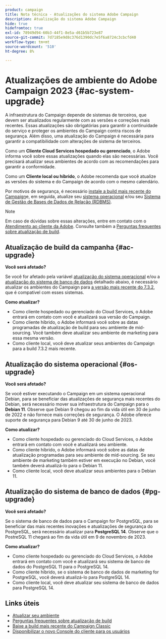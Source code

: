 ```yaml
---
product: campaign
title: Nota técnica - Atualizações do sistema Adobe Campaign
description: Atualização do sistema Adobe Campaign
hide: true
hidefromtoc: true
exl-id: 78949d94-60b3-44f1-8e5a-d61b5b723e87
source-git-commit: 7d7185e9d8c376d1390dc7e5f6a8724c3cbcfd40
workflow-type: tm+mt
source-wordcount: '510'
ht-degree: 8%

---
```


# Atualizações de ambiente do Adobe Campaign 2023 {#ac-system-upgrade}

A infraestrutura do Campaign depende de sistemas de terceiros, que devem ser atualizados regularmente com as versões e correções mais recentes. Essas atualizações são obrigatórias para garantir a continuidade do serviço e proteger os ambientes do Campaign contra riscos de segurança. Além disso, uma atualização do Campaign é necessária para garantir a compatibilidade com alterações de sistema de terceiros.

Como um **Cliente Cloud Services hospedado ou gerenciado**, o Adobe informa você sobre essas atualizações quando elas são necessárias. Você precisará atualizar seus ambientes de acordo com as recomendações para garantir a conformidade.

Como um **Cliente local ou híbrido**, o Adobe recomenda que você atualize as versões do sistema e do Campaign de acordo com o mesmo calendário.

Por motivos de segurança, é necessário [instale a build mais recente do Campaign](#ac-upgrade)e, em seguida, atualize seu [sistema operacional](#os-upgrade) e/ou seu [Sistema de Gestão de Bases de Dados de Relação (RDBMS)](#pg-upgrade).

>[!NOTE]
>
>Em caso de dúvidas sobre essas alterações, entre em contato com o [Atendimento ao cliente da Adobe](https://helpx.adobe.com/br/enterprise/admin-guide.html/enterprise/using/support-for-experience-cloud.ug.html). Consulte também a [Perguntas frequentes sobre atualização de build](../../platform/using/faq-build-upgrade.md).

## Atualização de build da campanha {#ac-upgrade}

**Você será afetado?**

Se você for afetado pela variável [atualização do sistema operacional](#os-upgrade) e/ou a [atualização do sistema de banco de dados](#pg-upgrade) detalhado abaixo, é necessário atualizar os ambientes do Campaign para [a versão mais recente do 7.3.2](../../rn/using/latest-release.md#release-7-3-2), que é compatível com esses sistemas.

**Como atualizar?**

* Como cliente hospedado ou gerenciado do Cloud Services, o Adobe entrará em contato com você e atualizará sua versão do Campaign.
* Como cliente híbrido, o Adobe informará você sobre as datas programadas de atualização de build para seu ambiente de mid-sourcing. Você também deve atualizar seu ambiente de marketing para essa mesma versão.
* Como cliente local, você deve atualizar seus ambientes do Campaign para a build 7.3.2 mais recente.


## Atualização do sistema operacional {#os-upgrade}

**Você será afetado?**

Se você estiver executando o Campaign em um sistema operacional Debian, para se beneficiar das atualizações de segurança mais recentes do Debian, será necessário mover sua infraestrutura do Campaign para o **Debian 11**. Observe que Debian 9 chegou ao fim da vida útil em 30 de junho de 2022 e não fornece mais correções de segurança. O Adobe oferece suporte de segurança para Debian 9 até 30 de junho de 2023.

**Como atualizar?**

* Como cliente hospedado ou gerenciado do Cloud Services, o Adobe entrará em contato com você e atualizará seu ambiente.
* Como cliente híbrido, o Adobe informará você sobre as datas de atualização programadas para seu ambiente de mid-sourcing. Se seu ambiente de marketing também estiver em execução no Debian, você também deverá atualizá-lo para o Debian 11.
* Como cliente local, você deve atualizar seus ambientes para o Debian 11.

## Atualização do sistema de banco de dados {#pg-upgrade}

**Você será afetado?**

Se o sistema de banco de dados para o Campaign for PostgreSQL, para se beneficiar das mais recentes inovações e atualizações de segurança do PostgreSQL, será necessário atualizar para **PostgreSQL 14**. Observe que o PostreSQL 11 chegará ao fim da vida útil em 9 de novembro de 2023.

**Como atualizar?**

* Como cliente hospedado ou gerenciado do Cloud Services, o Adobe entrará em contato com você e atualizará seu sistema de banco de dados do PostgreSQL 11 para o PostgreSQL 14.
* Como cliente híbrido, se o sistema de banco de dados de marketing for PostgreSQL, você deverá atualizá-lo para PostgreSQL 14.
* Como cliente local, você deve atualizar seu sistema de banco de dados para PostgreSQL 14.


## Links úteis

* [Atualizar seu ambiente](../../production/using/build-upgrade.md)
* [Perguntas frequentes sobre atualização de build](../../platform/using/faq-build-upgrade.md)
* [Baixe a build mais recente do Campaign Classic](https://experience.adobe.com/#/downloads/content/software-distribution/br/campaign.html)
* [Disponibilizar o novo Console do cliente para os usuários](../../installation/using/client-console-availability-for-windows.md)
